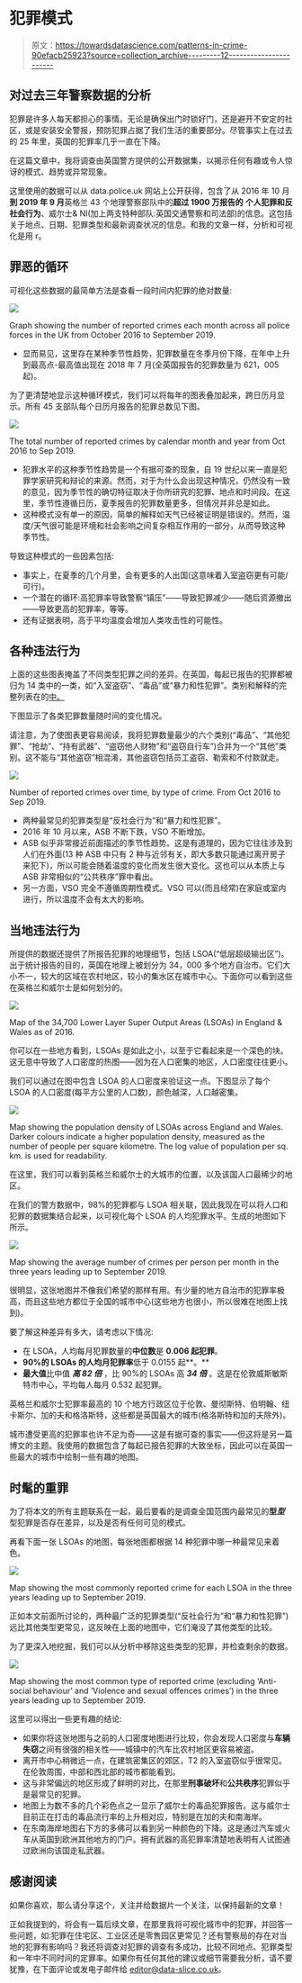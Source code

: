 # 犯罪模式

> 原文：<https://towardsdatascience.com/patterns-in-crime-90efacb25923?source=collection_archive---------12----------------------->

## 对过去三年警察数据的分析

犯罪是许多人每天都担心的事情。无论是确保出门时锁好门，还是避开不安定的社区，或是安装安全警报，预防犯罪占据了我们生活的重要部分。尽管事实上在过去的 25 年里，英国的犯罪率几乎一直在下降。

在这篇文章中，我将调查由英国警方提供的公开数据集，以揭示任何有趣或令人惊讶的模式、趋势或异常现象。

这里使用的数据可以从 data.police.uk 网站上公开获得，包含了从 2016 年 10 月**到 2019 年 9 月**英格兰 43 个地理警察部队中的**超过 1900 万报告的** **个人犯罪和反社会行为**、威尔士& NI(加上两支特种部队:英国交通警察和司法部)的信息。这包括关于地点、日期、犯罪类型和最新调查状况的信息。和我的文章一样，分析和可视化是用 r。

## 罪恶的循环

可视化这些数据的最简单方法是查看一段时间内犯罪的绝对数量:

![](img/dff517013b4b1ee550e30b407433016b.png)

Graph showing the number of reported crimes each month across all police forces in the UK from October 2016 to September 2019.

*   显而易见，这里存在某种季节性趋势，犯罪数量在冬季月份下降，在年中上升到最高点-最高值出现在 2018 年 7 月(全英国报告的犯罪数量为 621，005 起)。

为了更清楚地显示这种循环模式，我们可以将每年的图表叠加起来，跨日历月显示。所有 45 支部队每个日历月报告的犯罪总数见下图。

![](img/000e40e44aea0f08ac5ab974d4597232.png)

The total number of reported crimes by calendar month and year from Oct 2016 to Sep 2019.

*   犯罪水平的这种季节性趋势是一个有据可查的现象，自 19 世纪以来一直是犯罪学家研究和辩论的来源。然而，对于为什么会出现这种情况，仍然没有一致的意见，因为季节性的确切特征取决于你所研究的犯罪、地点和时间段。在这里，季节性遵循日历，夏季报告的犯罪数量更多，但情况并非总是如此。
*   这种模式没有单一的原因，简单的解释如天气已经被证明是错误的。然而，温度/天气很可能是环境和社会影响之间复杂相互作用的一部分，从而导致这种季节性。

导致这种模式的一些因素包括:

*   事实上，在夏季的几个月里，会有更多的人出国(这意味着入室盗窃更有可能/可行)。
*   一个潜在的循环:高犯罪率导致警察“镇压”——导致犯罪减少——随后资源撤出——导致更高的犯罪率，等等。
*   还有证据表明，高于平均温度会增加人类攻击性的可能性。

## 各种违法行为

上面的这些图表掩盖了不同类型犯罪之间的差异。在英国，每起已报告的犯罪都被归为 14 类中的一类，如“入室盗窃”、“毒品”或“暴力和性犯罪”。类别和解释的完整列表在的[中。](https://www.police.uk/about-this-site/faqs/#what-do-the-crime-categories-mean)

下图显示了各类犯罪数量随时间的变化情况。

请注意，为了使图表更容易阅读，我将犯罪数量最少的六个类别(“毒品”、“其他犯罪”、“抢劫”、“持有武器”、“盗窃他人财物”和“盗窃自行车”)合并为一个“其他”类别。这不能与“其他盗窃”相混淆，其他盗窃包括员工盗窃、勒索和不付款就走。

![](img/56c38ee76a5d7e7ec2a6db95431ddfa9.png)

Number of reported crimes over time, by type of crime. From Oct 2016 to Sep 2019.

*   两种最常见的犯罪类型是“反社会行为”和“暴力和性犯罪”。
*   2016 年 10 月以来，ASB 不断下跌，VSO 不断增加。
*   ASB 似乎非常接近前面描述的季节性趋势。这是有道理的，因为它往往涉及到人们在外面(13 种 ASB 中只有 2 种与近邻有关，即大多数只能通过离开房子来犯下)，所以可能会随着温度的变化而发生很大变化。这也可以从本质上与 ASB 非常相似的“公共秩序”罪中看出。
*   另一方面，VSO 完全不遵循周期性模式。VSO 可以(而且经常)在家庭或室内进行，所以温度不会有太大的影响。

## 当地违法行为

所提供的数据还提供了所报告犯罪的地理细节，包括 LSOA(“低层超级输出区”)。出于统计报告的目的，英国在地理上被划分为 34，000 多个地方自治市。它们大小不一，较大的区域在农村地区，较小的集水区在城市中心。下面你可以看到这些在英格兰和威尔士是如何划分的。

![](img/c1b5eec90cda51a8dab59bc4e2735ac7.png)

Map of the 34,700 Lower Layer Super Output Areas (LSOAs) in England & Wales as of 2016.

你可以在一些地方看到，LSOAs 是如此之小，以至于它看起来是一个深色的块。这无意中导致了人口密度的热图——因为在人口密集的地区，人口密度往往更小。

我们可以通过在图中包含 LSOA 的人口密度来验证这一点。下图显示了每个 LSOA 的人口密度(每平方公里的人口数)，颜色越深，人口越密集。

![](img/9c669fd9d85b4cb1cb2f2723348644d2.png)

Map showing the population density of LSOAs across England and Wales. Darker colours indicate a higher population density, measured as the number of people per square kilometre. The log value of population per sq. km. is used for readability.

在这里，我们可以看到英格兰和威尔士的大城市的位置，以及该国人口最稀少的地区。

在我们的警方数据中，98%的犯罪都与 LSOA 相关联，因此我现在可以将人口和犯罪的数据集结合起来，以可视化每个 LSOA 的人均犯罪水平。生成的地图如下所示。

![](img/d5492d7824fa5354d99931e680a8fcb1.png)

Map showing the average number of crimes per person per month in the three years leading up to September 2019.

很明显，这张地图并不像我们希望的那样有用。有少量的地方自治市的犯罪率极高，而且这些地方都位于全国的城市中心(这些地方也很小，所以很难在地图上找到)。

要了解这种差异有多大，请考虑以下情况:

*   在 LSOA，人均每月犯罪数量的**中位数**是 **0.006 起犯罪**。
*   **90%的 LSOAs 的人均月犯罪率**低于 0.0155 起**。**
*   **最大值**比中值 ***高 82 倍*** ，比 90%的 LSOAs 高 ***34 倍*** 。这是在伦敦威斯敏斯特市中心，平均每人每月 0.532 起犯罪。

英格兰和威尔士犯罪率最高的 10 个地方行政区位于伦敦、曼彻斯特、伯明翰、纽卡斯尔、加的夫和格洛斯特，这些都是英国最大的城市(格洛斯特和加的夫除外)。

城市遭受更高的犯罪率也许不足为奇——这是有据可查的事实——但这将是另一篇博文的主题。我使用的数据包含了每起已报告犯罪的大致坐标，因此可以在英国一些最大的城市中绘制一些有趣的地图。

## 时髦的重罪

为了将本文的所有主题联系在一起，最后要看的是调查全国范围内最常见的**型*型*** 型犯罪是否存在差异，以及是否有任何可见的模式。

再看下面一张 LSOAs 的地图，每张地图都根据 14 种犯罪中哪一种最常见来着色。

![](img/270419cebd414be441e9133d3551e446.png)

Map showing the most commonly reported crime for each LSOA in the three years leading up to September 2019.

正如本文前面所讨论的，两种最广泛的犯罪类型(“反社会行为”和“暴力和性犯罪”)远比其他类型更常见，这反映在上面的地图中，它们淹没了其他类型的比较。

为了更深入地挖掘，我们可以从分析中移除这些类型的犯罪，并检查剩余的数据。

![](img/3c1f01c80e703ef36bda0ccb52cd71bd.png)

Map showing the most common type of reported crime (excluding ‘Anti-social behaviour’ and ‘Violence and sexual offences crimes’) in the three years leading up to September 2019.

这里可以得出一些更有趣的结论:

*   如果你将这张地图与之前的人口密度地图进行比较，你会发现人口密度与**车辆失窃**之间有很强的相关性——城镇中的汽车比农村地区更容易被盗。
*   离开市中心稍微远一点，在建筑密集区的郊区，T2 的入室盗窃似乎很常见。在伦敦周围，中部和西北部的城市都能看到。
*   这与非常偏远的地区形成了鲜明的对比，在那里**刑事破坏**和**公共秩序**犯罪似乎是最常见的犯罪。
*   地图上为数不多的几个彩色点之一显示了威尔士的毒品犯罪报告。这与威尔士目前正在打击的毒品流行率的上升相对应，特别是在加的夫和南海岸。
*   在东南海岸地图右下方的多佛可以看到另一种颜色的下降。这是通过汽车或火车从英国到欧洲其他地方的门户。拥有武器的高犯罪率清楚地表明有人试图通过欧洲向该国走私武器。

## 感谢阅读

如果你喜欢，那么请分享这个，关注并给数据片一个关注，以保持最新的文章！

正如我提到的，将会有一篇后续文章，在那里我将可视化城市中的犯罪，并回答一些问题，如:犯罪在住宅区、工业区还是零售园区更常见？还有警察局的存在对当地的犯罪有影响吗？我还将调查对犯罪的调查有多成功，比较不同地点、犯罪类型和一年中不同时间的定罪率。如果你有任何其他的建议或细节需要我分析，请不要犹豫，在下面评论或发电子邮件给 editor@data-slice.co.uk。